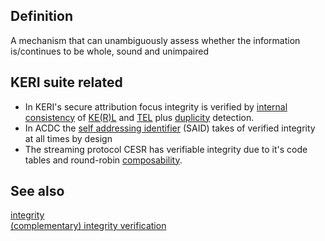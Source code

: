 ## Definition
A mechanism that can unambiguously assess whether the information is/continues to be whole, sound and unimpaired

## KERI suite related
- In KERI's secure attribution focus integrity is verified by [internal consistency](internal-consistency.md) of [KE(R)L](key-event-receipt-log.md) and [TEL](transaction-event-log.md) plus [duplicity](duplicity.md) detection.
- In ACDC the [self addressing identifier](self-addressing-identifier.md) (SAID) takes of verified integrity at all times by design
- The streaming protocol CESR has verifiable integrity due to it's code tables and round-robin [composability](composability.md).

## See also
[integrity](integrity.md)\
[(complementary) integrity verification](complementary-integrity-verification.md)
